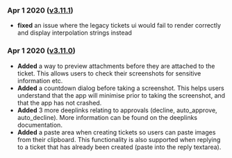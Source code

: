 ### Apr 1 2020 ([v3.11.1](v3.11.1))

* **fixed** an issue where the legacy tickets ui would fail to render correctly and display interpolation strings instead

### Apr 1 2020 ([v3.11.0](v3.11.0))

* **Added** a way to preview attachments before they are attached to the ticket. This allows users to check their screenshots for sensitive information etc.
* **Added** a countdown dialog before taking a screenshot. This helps users understand that the app will minimise prior to taking the screenshot, and that the app has not crashed.
* **Added** 3 more deeplinks relating to approvals (decline, auto_approve, auto_decline). More information can be found on the deeplinks documentation.
* **Added** a paste area when creating tickets so users can paste images from their clipboard. This functionality is also supported when replying to a ticket that has already been created (paste into the reply textarea).
